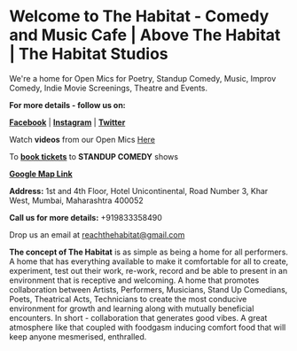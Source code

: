 # Welcome to The Habitat - Comedy and Music Cafe | Above The Habitat | The Habitat Studios

We're a home for Open Mics for Poetry, Standup Comedy, Music, Improv Comedy, Indie Movie Screenings, Theatre and Events.

**For more details - follow us on:**

[**Facebook**](https://www.facebook.com/indiehabitat) | [**Instagram**](https://www.instagram.com/indiehabitat) | [**Twitter**](https://www.twitter.com/indiehabitat)

Watch **videos** from our Open Mics [Here](https://bit.ly/thsvideo)

To [**book tickets**](https://bit.ly/thehabitatbms) to **STANDUP COMEDY** shows

[**Google Map Link**](https://g.co/kgs/nqZTsr) 

**Address:** 1st and 4th Floor, Hotel Unicontinental, Road Number 3, Khar West, Mumbai, Maharashtra 400052

**Call us for more details:** +919833358490

Drop us an email at reachthehabitat@gmail.com

**The concept of The Habitat** is as simple as being a home for all performers.
A home that has everything available to make it comfortable for all to create, experiment, test out their work, re-work, record and be able to present in an environment that is receptive and welcoming.
A home that promotes collaboration between Artists, Performers, Musicians, Stand Up Comedians, Poets, Theatrical Acts, Technicians to create the most conducive environment for growth and learning along with mutually beneficial encounters.
In short - collaboration that generates good vibes.
A great atmosphere like that coupled with foodgasm inducing comfort food that will keep anyone mesmerised, enthralled.
